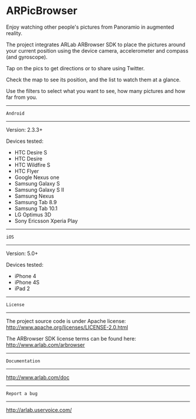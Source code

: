 ARPicBrowser
============

Enjoy watching other people&#39;s pictures from Panoramio in augmented reality.

The project integrates ARLab ARBrowser SDK to place the pictures around your current position using the device camera,
accelerometer and compass (and gyroscope).

Tap on the pics to get directions or to share using Twitter. 

Check the map to see its position, and the list to watch them at a glance. 

Use the filters to select what you want to see, how many pictures and how far from you. 

******************
    Android 
******************

Version: 2.3.3+

Devices tested:
* HTC Desire S
* HTC Desire
* HTC Wildfire S
* HTC Flyer
* Google Nexus one
* Samsung Galaxy S
* Samsung Galaxy S II
* Samsung Nexus
* Samsung Tab 8.9
* Samsung Tab 10.1
* LG Optimus 3D
* Sony Ericsson Xperia Play

******************
    iOS 
******************
Version: 5.0+

Devices tested:
* iPhone 4
* iPhone 4S
* iPad 2

******************
    License 
******************

The project source code is under Apache license:
http://www.apache.org/licenses/LICENSE-2.0.html

The ARBrowser SDK license terms can be found here:
http://www.arlab.com/arbrowser

******************
    Documentation 
******************

http://www.arlab.com/doc

******************
    Report a bug 
******************

http://arlab.uservoice.com/